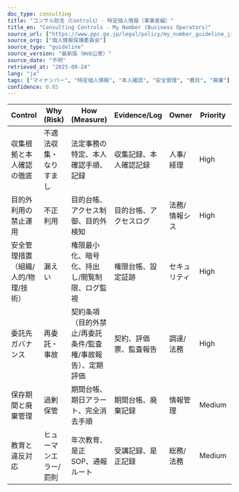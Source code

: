 ```yaml
---
doc_type: consulting
title: "コンサル助言（Controls）- 特定個人情報（事業者編）"
title_en: "Consulting Controls - My Number (Business Operators)"
source_url: ["https://www.ppc.go.jp/legal/policy/my_number_guideline_jigyosha/"]
source_org: ["個人情報保護委員会"]
source_type: "guideline"
source_version: "最新版（Web公表）"
source_date: "不明"
retrieved_at: "2025-09-24"
lang: "ja"
tags: ["マイナンバー", "特定個人情報", "本人確認", "安全管理", "委託", "廃棄"]
confidence: 0.85
---
```


| Control                             | Why (Risk)             | How (Measure)                                               | Evidence/Log           | Owner         | Priority | Ref           |
| ----------------------------------- | ---------------------- | ----------------------------------------------------------- | ---------------------- | ------------- | -------- | ------------- |
| 収集根拠と本人確認の徹底            | 不適法収集・なりすまし | 法定事務の特定、本人確認手順、記録                          | 収集記録、本人確認記録 | 人事/経理     | High     | 収集/本人確認 |
| 目的外利用の禁止運用                | 不正利用               | 目的台帳、アクセス制御、目的外検知                          | 目的台帳、アクセスログ | 法務/情報シス | High     | 利用/提供     |
| 安全管理措置（組織/人的/物理/技術） | 漏えい                 | 権限最小化、暗号化、持出し/閲覧制限、ログ監視               | 権限台帳、設定証跡     | セキュリティ  | High     | 安全管理      |
| 委託先ガバナンス                    | 再委託・事故           | 契約条項（目的外禁止/再委託条件/監査権/事故報告）、定期評価 | 契約、評価票、監査報告 | 調達/法務     | High     | 委託          |
| 保存期間と廃棄管理                  | 過剰保管               | 期間台帳、期日アラート、完全消去手順                        | 期間台帳、廃棄記録     | 情報管理      | Medium   | 廃棄          |
| 教育と違反対応                      | ヒューマンエラー/罰則  | 年次教育、是正 SOP、通報ルート                              | 受講記録、是正記録     | 総務/法務     | Medium   | 罰則          |

